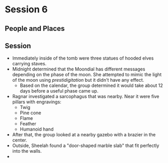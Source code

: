 # Session 6
## People and Places
## Session
* Immediately inside of the tomb were three statues of hooded elves carrying staves.
* Midnight determined that the Moondial has different messages depending on the phase of the moon. She attempted to mimic the light of the moon using _prestidigitation_ but it didn't have any effect.
	* Based on the calendar, the group determined it would take about 12 days before a useful phase came up.
* Ragnar investigated a sarcophagus that was nearby. Near it were five pillars with engravings:
	* Twig
	* Pine cone
	* Flame
	* Feather
	* Humanoid hand
* After that, the group looked at a nearby gazebo with a brazier in the center.
* Outside, Sheelah found a "door-shaped marble slab" that fit perfectly into the walls.
* 
<!--stackedit_data:
eyJoaXN0b3J5IjpbMzg0NTI0NzczLDE3MDg2OTI3MzcsLTEzOD
AwMzQ2ODFdfQ==
-->